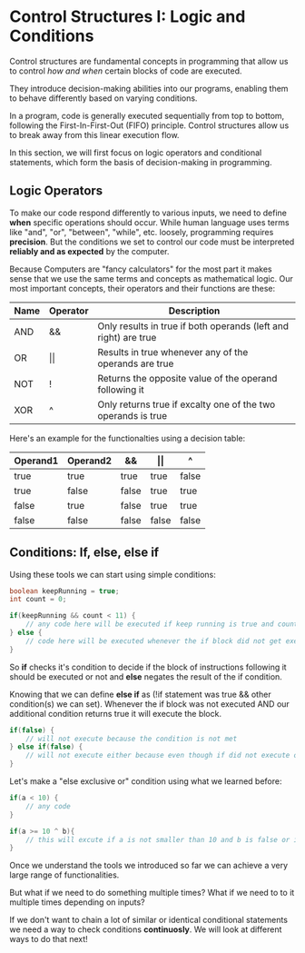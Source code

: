 # Control Structures I: Logic and Conditions

Control structures are fundamental concepts in programming that allow us to control *how and when* certain blocks of code are executed. 

They introduce decision-making abilities into our programs, enabling them to behave differently based on varying conditions.

In a program, code is generally executed sequentially from top to bottom, following the First-In-First-Out (FIFO) principle. 
Control structures allow us to break away from this linear execution flow.

In this section, we will first focus on logic operators and conditional statements, which form the basis of decision-making in programming.

## Logic Operators

To make our code respond differently to various inputs, we need to define **when** specific operations should occur. While human language uses terms like "and", "or", "between", "while", etc. loosely, programming requires **precision**.
But the conditions we set to control our code must be interpreted **reliably and as expected** by the computer.

Because Computers are "fancy calculators" for the most part it makes sense that we use the same terms and concepts as mathematical logic.
Our most important concepts, their operators and their functions are these:

| Name | Operator | Description                                                                            |
|------|----------|----------------------------------------------------------------------------------------|
| AND  |    &&    | Only results in true if both operands (left and right) are true                        |
| OR   |   \|\|   | Results in true whenever any of the operands are true                                  |
| NOT  |     !    | Returns the opposite value of the operand following it                                 |
| XOR  |     ^    | Only returns true if excalty one of the two operands is true                           |

Here's an example for the functionalties using a decision table:

| Operand1 | Operand2 | &&      | \|\|    | ^       |
|----------|----------|---------|---------|---------|
| true     | true     | true    | true    | false   |
| true     | false    | false   | true    | true    |
| false    | true     | false   | true    | true    |
| false    | false    | false   | false   | false   |

## Conditions: If, else, else if

Using these tools we can start using simple conditions:

```java
boolean keepRunning = true;
int count = 0;

if(keepRunning && count < 11) {
    // any code here will be executed if keep running is true and count is lower than 11 
} else {
    // code here will be executed whenever the if block did not get executed.
}

```

So **if** checks it's condition to decide if the block of instructions following it should be executed or not and **else** negates the result of the if condition.

Knowing that we can define **else if** as (!if statement was true && other condition(s) we can set). Whenever the if block was not executed AND our additional condition returns true it will execute the block.

```java
if(false) {
    // will not execute because the condition is not met
} else if(false) {
    // will not execute either because even though if did not execute our additional condition is not met
}

```

Let's make a "else exclusive or" condition using what we learned before:

```java
if(a < 10) {
    // any code
}

if(a >= 10 ^ b){
    // this will excute if a is not smaller than 10 and b is false or if a is smaller than 10 and b is true only
}

```

Once we understand the tools we introduced so far we can achieve a very large range of functionalities.

But what if we need to do something multiple times? What if we need to to it multiple times depending on inputs?

If we don't want to chain a lot of similar or identical conditional statements we need a way to check conditions **continuosly**. We will look at different ways to do that next!
